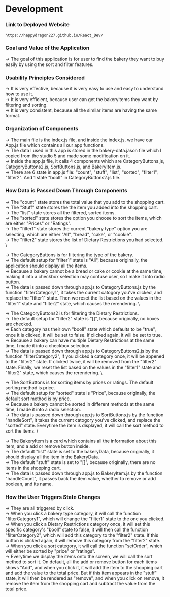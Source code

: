 
# Development

### Link to Deployed Website
`https://happydragon227.github.io/React_Dev/`

### Goal and Value of the Application
-> The goal of this application is for user to find the bakery they want to buy easily by using the sort and filter features.

### Usability Principles Considered
-> It is very effective, because it is very easy to use and easy to understand how to use it. \
-> It is very efficient, because user can get the bakeryitems they want by filtering and sorting. \
-> It is very consistent, because all the similar items are having the same format. 

### Organization of Components
-> The main file is the index.js file, and inside the index.js, we have our App.js file which contains all our app functions. \
-> The data I used in this app is stored in the bakery-data.jason file which I copied from the studio 5 and made some modification on it. \
-> Inside the app.js file, it calls 4 components which are CategoryButtons.js, CategoryButtons2.js, SortButtons.js, and BakeryItem.js. \
-> There are 6 state in app.js file: "count", "stuff", "list", "sorted", "filter1", "filter2". And 1 state "booll" in CategoryButtons2.js file.

### How Data is Passed Down Through Components
-> The "count" state stores the total value that you add to the shopping cart. \
-> The "Stuff" state stores the the item you added into the shopping cart. \
-> The "list" state stores all the filtered, sorted items. \
-> The "sorted" state stores the option you choose to sort the items, which are either "Prices" or "Ratings". \
-> The "filter1" state stores the current "bakery type" option you are selecting, which are either "All", "bread", "cake", or "cookie". \
-> The "filter2" state stores the list of Dietary Restrictions you had selected. \

-> The CategoryButtons is for filtering the type of the bakery. \
    -> The default setup for "filter1" state is "All", because originally, the application should display all the items. \
    -> Because a bakery cannot be a bread or cake or cookie at the same time, making it into a checkbox selection may confuse user, so I make it into radio button.\
    -> The data is passed down through app.js to CategoryButtons.js by the function "filterCategory1", it takes the current catogory you've clicked, and replace the "filter1" state. Then we reset the list based on the values in the "filter1" state and "filter2" state, which causes the rerendering. \

-> The CategoryButtons2 is for filtering the Dietary Restrictions. \
    -> The default setup for "filter2" state is "[]", because originally, no boxes are checked. \
    -> Each category has their own "booll" state which defaults to be "true", once it is clicked, it will be set to false. If clicked again, it will be set to true.\
    -> Because a bakery can have multiple Dietary Restrictions at the same time, I made it into a checkbox selection. \
    -> The data is passed down through app.js to CategoryButtons2.js by the function "filterCategory2", if you clicked a category once, it will be appened to the "filter2" state. If clicked twice, it will be removed from the "filter2" state. Finally, we reset the list based on the values in the "filter1" state and "filter2" state, which causes the rerendering. \
    
-> The SortButtons is for sorting items by prices or ratings. The default sorting method is price. \
    -> The default setup for "sorted" state is "Price", because originally, the default sort method is by price. \
    -> Because a bakery cannot be sorted in different methods at the same time, I made it into a radio selection. \
    -> The data is passed down through app.js to SortButtons.js by the function "handleSort", it takes the current catogory you've clicked, and replace the "sorted" state. Everytime the item is displayed, it will call the sort method to sort the items. \
    
-> The BakeryItem is a card which contains all the information about this item, and a add or remove button inside. \
    -> The default "list" state is set to the bakeryData, because originally, it should display all the item in the BakeryData. \
    -> The default "stuff" state is set to "[]", because originally, there are no items in the shopping cart. \
    -> The data is passed down through app.js to BakeryItem.js by the function "handleCount", it passes back the item value, whether to remove or add boolean, and its name. 
    
### How the User Triggers State Changes
-> They are all triggered by click. \
-> When you click a bakery type category, it will call the function "filterCategory1", which will change the "filter1" state to the one you clicked. \
-> When you click a Dietary Restrictions category once, it will set this specific category's "booll" state to false, it will then call the function "filterCategory2", which will add this category to the "filter2" state. If this button is clicked again, it will remove this category from the "filter2" state. \
-> When you click a sort category, it will call the function "setOrder", which will either be sorted by "price" or "ratings". \
-> Everytime we display the items onto the screen, we will call the sort method to sort it. On default, all the add or remove button for each items shows "Add", and when you click it, it will add the item to the shopping cart and add the value to the total price. But if this item appears in the "stuff" state, it will then be rendered as "remove", and when you click on remove, it remove the item from the shopping cart and subtract the value from the total price.
